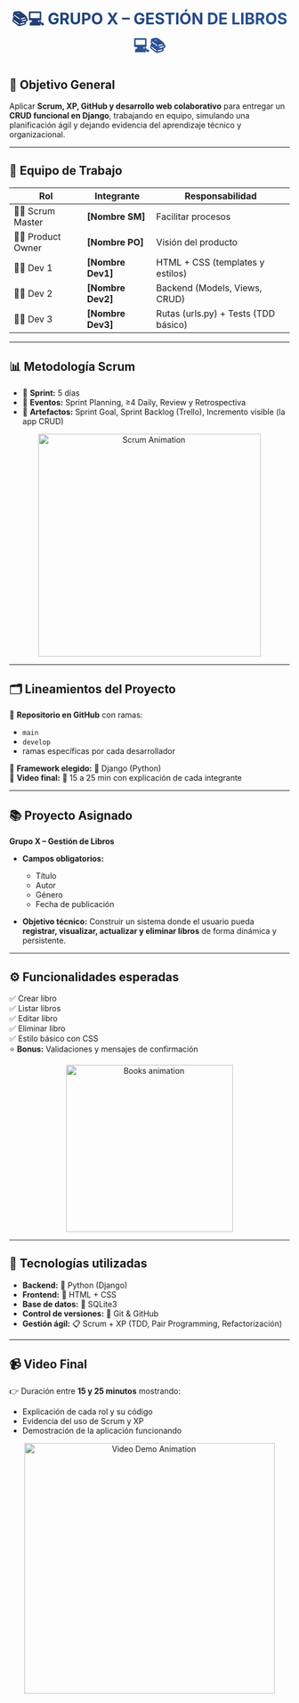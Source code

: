 <h1 align="center">
  <span style="background: linear-gradient(to right, #1e3c72, #2a5298); -webkit-background-clip: text; color: transparent;">
    📚💻 GRUPO X – GESTIÓN DE LIBROS 💻📚
  </span>
</h1>

## 🎯 Objetivo General  
Aplicar **Scrum, XP, GitHub y desarrollo web colaborativo** para entregar un **CRUD funcional en Django**, trabajando en equipo, simulando una planificación ágil y dejando evidencia del aprendizaje técnico y organizacional.  

---

## 👥 Equipo de Trabajo  

| Rol            | Integrante         | Responsabilidad |
|----------------|-------------------|-----------------|
| 🧑‍💼 Scrum Master | **[Nombre SM]** | Facilitar procesos |
| 👩‍💼 Product Owner | **[Nombre PO]** | Visión del producto |
| 👨‍💻 Dev 1        | **[Nombre Dev1]** | HTML + CSS (templates y estilos) |
| 👨‍💻 Dev 2        | **[Nombre Dev2]** | Backend (Models, Views, CRUD) |
| 👨‍💻 Dev 3        | **[Nombre Dev3]** | Rutas (urls.py) + Tests (TDD básico) |

---

## 📊 Metodología Scrum  

- 📅 **Sprint:** 5 días  
- 📝 **Eventos:** Sprint Planning, ≥4 Daily, Review y Retrospectiva  
- 📌 **Artefactos:** Sprint Goal, Sprint Backlog (Trello), Incremento visible (la app CRUD)  

<p align="center">
  <img src="https://media.giphy.com/media/dWesBcTLavkZuG35MI/giphy.gif" width="400" alt="Scrum Animation">
</p>

---

## 🗂️ Lineamientos del Proyecto  

🔹 **Repositorio en GitHub** con ramas:  
- `main`  
- `develop`  
- ramas específicas por cada desarrollador  

🔹 **Framework elegido:** 🐍 Django (Python)  
🔹 **Video final:** 🎥 15 a 25 min con explicación de cada integrante  

---

## 📚 Proyecto Asignado  

**Grupo X – Gestión de Libros**  
- **Campos obligatorios:**  
  - Título  
  - Autor  
  - Género  
  - Fecha de publicación  

- **Objetivo técnico:** Construir un sistema donde el usuario pueda **registrar, visualizar, actualizar y eliminar libros** de forma dinámica y persistente.  

---

## ⚙️ Funcionalidades esperadas  

✅ Crear libro  
✅ Listar libros  
✅ Editar libro  
✅ Eliminar libro  
✅ Estilo básico con CSS  
⭐ **Bonus:** Validaciones y mensajes de confirmación  

<p align="center">
  <img src="https://media.giphy.com/media/QBd2kLB5qDmysEXre9/giphy.gif" width="300" alt="Books animation">
</p>

---

## 🚀 Tecnologías utilizadas  

- **Backend:** 🐍 Python (Django)  
- **Frontend:** 🎨 HTML + CSS  
- **Base de datos:** 📂 SQLite3  
- **Control de versiones:** 🧭 Git & GitHub  
- **Gestión ágil:** 📋 Scrum + XP (TDD, Pair Programming, Refactorización)  

---

## 📹 Video Final  
👉 Duración entre **15 y 25 minutos** mostrando:  
- Explicación de cada rol y su código  
- Evidencia del uso de Scrum y XP  
- Demostración de la aplicación funcionando  

<p align="center">
  <img src="https://media.giphy.com/media/ZVik7pBtu9dNS/giphy.gif" width="450" alt="Video Demo Animation">
</p>

